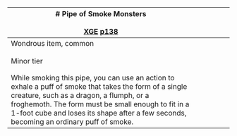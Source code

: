 |# Pipe of Smoke Monsters<br><br>[XGE](https://5e.tools/book.html#XGE,page:138 "Xanathar’s Guide to Everything") [p138](https://5e.tools/book.html#XGE,page:138 "Page 138")|   |   |   |   |   |
|---|---|---|---|---|---|
|Wondrous item, common<br><br>Minor tier|   |   |   |   |   |
||   |   |   |   |   |
||   |   |   |   |   |
|While smoking this pipe, you can use an action to exhale a puff of smoke that takes the form of a single creature, such as a dragon, a flumph, or a froghemoth. The form must be small enough to fit in a 1-foot cube and loses its shape after a few seconds, becoming an ordinary puff of smoke.|   |   |   |   |   |
